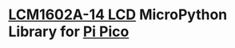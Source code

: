 # [LCM1602A-14 LCD](https://www.cytron.io/p-3v3-i2c-and-spi-1602-serial-character-lcd?tracking=b-py) MicroPython Library for [Pi Pico](https://www.cytron.io/p-raspberry-pi-pico?tracking=b-py)
